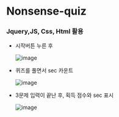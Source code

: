 # Nonsense-quiz
### Jquery,JS, Css, Html 활용
- 시작버튼 누른 후

  ![image](https://user-images.githubusercontent.com/96058996/158538543-e32f0e2b-dd82-4336-b3df-99840488546c.png)

- 퀴즈를 풀면서 sec 카운트

  ![image](https://user-images.githubusercontent.com/96058996/158538696-2595fdba-538e-4301-90b2-1995b6bbd483.png)

- 3문제 입력이 끝난 후, 획득 점수와 sec 표시

  ![image](https://user-images.githubusercontent.com/96058996/158538848-7fa4a9eb-7798-42d7-ac18-a74210ffc08d.png)
